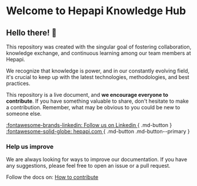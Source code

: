 # Welcome to Hepapi Knowledge Hub 

## Hello there! 👋

This repository was created with the singular goal of fostering collaboration, knowledge exchange, and continuous learning among our team members at Hepapi.

We recognize that knowledge is power, and in our constantly evolving field, it's crucial to keep up with the latest technologies, methodologies, and best practices.

This repository is a live document, and **we encourage everyone to contribute**. If you have something valuable to share, don't hesitate to make a contribution. Remember, what may be obvious to you could be new to someone else.

[:fontawesome-brands-linkedin: Follow us on Linkedin ](https://linkedin.com/company/hepapi){ .md-button }
[:fontawesome-solid-globe: hepapi.com ](https://hepapi.com/){ .md-button .md-button--primary }


### Help us improve

We are always looking for ways to improve our documentation. If you have any suggestions, please feel free to open an issue or a pull request.

Follow the docs on: [How to contribute](./how-to-contribute/about-mkdocs.md)

